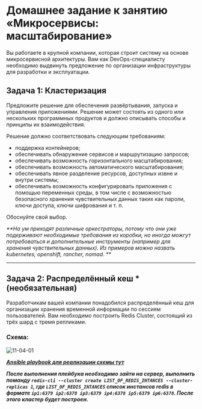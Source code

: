 
# Домашнее задание к занятию «Микросервисы: масштабирование»

Вы работаете в крупной компании, которая строит систему на основе микросервисной архитектуры.
Вам как DevOps-специалисту необходимо выдвинуть предложение по организации инфраструктуры для разработки и эксплуатации.

## Задача 1: Кластеризация

Предложите решение для обеспечения развёртывания, запуска и управления приложениями.
Решение может состоять из одного или нескольких программных продуктов и должно описывать способы и принципы их взаимодействия.

Решение должно соответствовать следующим требованиям:
- поддержка контейнеров;
- обеспечивать обнаружение сервисов и маршрутизацию запросов;
- обеспечивать возможность горизонтального масштабирования;
- обеспечивать возможность автоматического масштабирования;
- обеспечивать явное разделение ресурсов, доступных извне и внутри системы;
- обеспечивать возможность конфигурировать приложения с помощью переменных среды, в том числе с возможностью безопасного хранения чувствительных данных таких как пароли, ключи доступа, ключи шифрования и т. п.

Обоснуйте свой выбор.

_**На ум приходят различные оркестраторы, потому что они уже подерживают необходимые требования из коробки, но иногда можгут потребоваться и дополнительные инструменты (например для хранения чувствительных данных). Из примеров можно назвать kubernetes, openshift, rancher, nomad. **_

---

## Задача 2: Распределённый кеш * (необязательная)

Разработчикам вашей компании понадобился распределённый кеш для организации хранения временной информации по сессиям пользователей.
Вам необходимо построить Redis Cluster, состоящий из трёх шард с тремя репликами.

### Схема:

![11-04-01](https://user-images.githubusercontent.com/1122523/114282923-9b16f900-9a4f-11eb-80aa-61ed09725760.png)

_**[Ansible playbook для реализации схемы тут](11-microservices-04-scaling/docker-compose.yaml)**_

_**После выполнения плейбука необходимо зайти на сервер, выполнить поманду `redis-cli --cluster create LIST_OF_REDIS_INTANCES --cluster-replicas 1`, где `LIST_OF_REDIS_INTANCES` список инстансов redis в формате `ip1:6379 ip2:6378 ip3:6379 ip4:6378 ip5:6379 ip6:6378`. После этого кластер будет построен.**_

